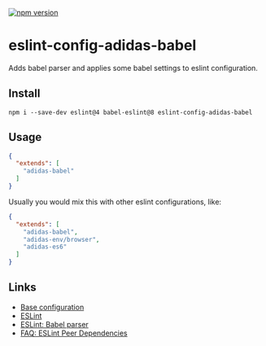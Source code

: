 [![npm version](https://badge.fury.io/js/eslint-config-adidas-babel.svg)](https://npmjs.com/package/eslint-config-adidas-babel)

# eslint-config-adidas-babel

Adds babel parser and applies some babel settings to eslint configuration.

## Install

```
npm i --save-dev eslint@4 babel-eslint@8 eslint-config-adidas-babel
```

## Usage

```json
{
  "extends": [
    "adidas-babel"
  ]
}
```

Usually you would mix this with other eslint configurations, like:

```json
{
  "extends": [
    "adidas-babel",
    "adidas-env/browser",
    "adidas-es6"
  ]
}
```

## Links

- [Base configuration](https://tools.adidas-group.com/bitbucket/projects/BWRNPM/repos/pea-linter-configs/browse/packages/eslint-config-es5)
- [ESLint](https://eslint.org/)
- [ESLint: Babel parser](https://github.com/babel/babel-eslint)
- [FAQ: ESLint Peer Dependencies](../../CHANGELOG.md#ESLint-Peer-Dependencies)
